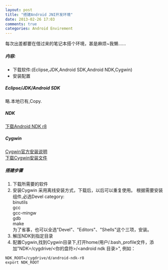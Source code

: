 ```yaml
---
layout: post
title: "搭建Android JNI开发环境"
date: 2013-02-26 17:03
comments: true
categories: Android Envirement
---
```

每次出差都要在借过来的笔记本搭个环境，甚是麻烦~我懒......  
##### 内容:
- 下载软件:(Eclipse,JDK,Android SDK,Android NDK,Cygwin)
- 安装配置
<!--More-->
##### Eclipse/JDK/Android SDK
略.本地已有,Copy.

##### NDK
[下载Android NDK r8](http://dl.google.com/android/ndk/android-ndk-r8-windows.zip)  

##### Cygwin
[Cygwin官方安装说明](http://cygwin.com/install.html)  
[下载Cygwin安装文件](http://cygwin.com/setup.exe)  

##### 搭建步骤  
1. 下载所需要的软件
2. 安装Cygwin
采用离线安装方式，下载后，以后可以重复使用。
根据需要安装组件,必选Devel category:  
binutils   
gcc   
gcc-mingw   
gdb  
make  
为了省事，也可以全选"Devel"、"Editors"、"Shells"这个三项，安装。     
3. 解压NDK到指定目录
4. 配置Cygwin,找到Cygwin目录下,打开home/用户/.bash_profile文件，添加"NDK=/cygdrive/<你的盘符>/<android ndk 目录>", 例如：
```
NDK_ROOT=/cygdrive/d/android-ndk-r8  
export NDK_ROOT  
```



